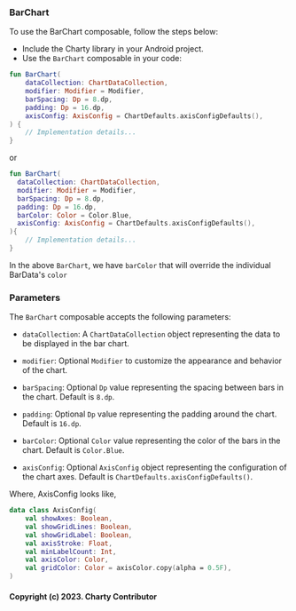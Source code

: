 ### BarChart

To use the BarChart composable, follow the steps below:

- Include the Charty library in your Android project.
- Use the `BarChart` composable in your code:

```kotlin @Composable
fun BarChart(
    dataCollection: ChartDataCollection,
    modifier: Modifier = Modifier,
    barSpacing: Dp = 8.dp,
    padding: Dp = 16.dp,
    axisConfig: AxisConfig = ChartDefaults.axisConfigDefaults(),
) {
    // Implementation details...
}
```

or

```kotlin @Composable
fun BarChart(  
  dataCollection: ChartDataCollection,  
  modifier: Modifier = Modifier,  
  barSpacing: Dp = 8.dp,  
  padding: Dp = 16.dp,  
  barColor: Color = Color.Blue,  
  axisConfig: AxisConfig = ChartDefaults.axisConfigDefaults(),  
){
    // Implementation details...
}
```

In the above `BarChart`, we have `barColor` that will override the individual BarData's `color`

### Parameters

The `BarChart` composable accepts the following parameters:

- `dataCollection`: A `ChartDataCollection` object representing the data to be displayed in the bar
  chart.

- `modifier`: Optional `Modifier` to customize the appearance and behavior of the chart.

- `barSpacing`: Optional `Dp` value representing the spacing between bars in the chart. Default
  is `8.dp`.

- `padding`: Optional `Dp` value representing the padding around the chart. Default is `16.dp`.

- `barColor`: Optional `Color` value representing the color of the bars in the chart. Default
  is `Color.Blue`.
- `axisConfig`: Optional `AxisConfig` object representing the configuration of the chart axes.
  Default is `ChartDefaults.axisConfigDefaults()`.

Where, AxisConfig looks like,

```kotlin
data class AxisConfig(
    val showAxes: Boolean,
    val showGridLines: Boolean,
    val showGridLabel: Boolean,
    val axisStroke: Float,
    val minLabelCount: Int,
    val axisColor: Color,
    val gridColor: Color = axisColor.copy(alpha = 0.5F),
)
```

#### Copyright (c) 2023. Charty Contributor